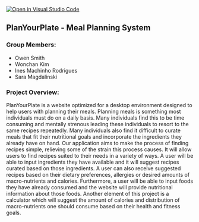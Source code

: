 [![Open in Visual Studio Code](https://classroom.github.com/assets/open-in-vscode-2e0aaae1b6195c2367325f4f02e2d04e9abb55f0b24a779b69b11b9e10269abc.svg)](https://classroom.github.com/online_ide?assignment_repo_id=16373345&assignment_repo_type=AssignmentRepo)
## PlanYourPlate - Meal Planning System

### Group Members: 
- Owen Smith
- Wonchan Kim
- Ines Machinho Rodrigues
- Sara Magdalinski

### Project Overview:
PlanYourPlate is a website optimized for a desktop environment designed to help users with planning their meals. Planning meals is something most individuals must do on a daily basis. Many individuals find this to be time consuming and mentally strenous leading these individuals to resort to the same recipes repeatedly. Many individuals also find it difficult to curate meals that fit their nutritional goals and incorporate the ingredients they already have on hand. Our application aims to make the process of finding recipes simple, relieving some of the strain this process causes. It will allow users to find recipes suited to their needs in a variety of ways. A user will be able to input ingredients they have available and it will suggest recipes curated based on those ingredients. A user can also receive suggested recipes based on their dietary preferences, allergies or desired amounts of macro-nutrients and calories. Furthermore, a user will be able to input foods they have already consumed and the website will provide nutritional information about those foods. Another element of this project is a calculator which will suggest the amount of calories and distribution of macro-nutrients one should consume based on their health and fitness goals.